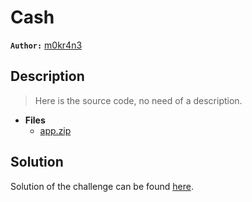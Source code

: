 # Cash

**`Author:`** [m0kr4n3](https://github.com/m0kr4n3/)

## Description

> Here is the source code, no need of a description.





- **Files** 
 	- [app.zip](app.zip)  





## Solution
Solution of the challenge can be found [here](solution/).
